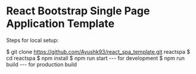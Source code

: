 # React Bootstrap Single Page Application Template

Steps for local setup:

$ git clone https://github.com/Ayushk93/react_spa_template.git reactspa
$ cd reactspa
$ npm install
$ npm run start --- for development
$ npm run build --- for production build


